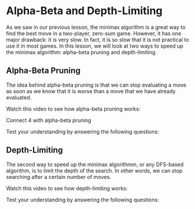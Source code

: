 # Alpha-Beta and Depth-Limiting

As we saw in our previous lesson, the minimax algorithm is a great way to find the best move in a two-player, zero-sum game. However, it has one major drawback: it is very slow. In fact, it is so slow that it is not practical to use it in most games. In this lesson, we will look at two ways to speed up the minimax algorithm: alpha-beta pruning and depth-limiting.


## Alpha-Beta Pruning
The idea behind alpha-beta pruning is that we can stop evaluating a move as soon as we know that it is worse than a move that we have already evaluated. 

Watch this video to see how alpha-beta pruning works:


Connect 4 with alpha-beta pruning


Test your understanding by answering the following questions:


## Depth-Limiting
The second way to speed up the minimax algorithmm, or any DFS-based algorithm, is to limit the depth of the search. In other words, we can stop searching after a certain number of moves.

Watch this video to see how depth-limiting works:



Test your understanding by answering the following questions:





